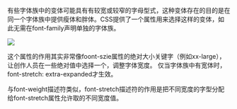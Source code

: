 有些字体族中的变体可能具有有较宽或较窄的字母型式，这种变体存在的目的是在同一个字体族中提供瘦体和胖体。CSS提供了一个属性用来选择这样的变体，如此无需在font-family声明单独的字体族。

![](font-stretch.png)

这个属性的作用其实非常像foont-szie属性的绝对大小关键字（例如xx-large），让创作人员在一些绝对值中选择一个，调整字体宽度。
仅当字体族中有宽体时，font-stretch: extra-expanded才生效。

与font-weight描述符类似，font-stretch描述符的作用是把不同宽度的字型分配给font-stretch属性允许取的不同宽度值。